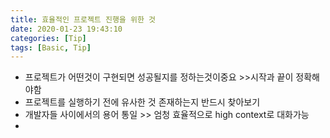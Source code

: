 ```yaml
---
title: 효율적인 프로젝트 진행을 위한 것 
date: 2020-01-23 19:43:10
categories: [Tip]
tags: [Basic, Tip]
---
```


- 프로젝트가 어떤것이 구현되면 성공될지를 정하는것이중요 >>시작과 끝이 정확해야함
- 프로젝트를 실행하기 전에 유사한 것 존재하는지 반드시 찾아보기
- 개발자들 사이에서의 용어 통일 >> 엄청 효율적으로 high context로 대화가능
- 